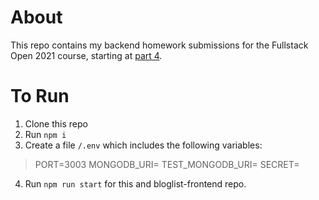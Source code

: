 # About
This repo contains my backend homework submissions for the Fullstack Open 2021 course, starting at [part 4](https://fullstackopen.com/en/part4/structure_of_backend_application_introduction_to_testing#exercises-4-1-4-2).

# To Run
1.  Clone this repo
2.  Run `npm i`
3.  Create a file `/.env` which includes the following variables:
> PORT=3003
> MONGODB_URI=<connect url for db>
> TEST_MONGODB_URI=<connect url for test db>
> SECRET=<any string>
4. Run `npm run start` for this and bloglist-frontend repo.
